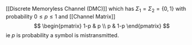 [[Discrete Memoryless Channel (DMC)]] which has $\Sigma_{1}=\Sigma_{2}=\{ 0,1 \}$ with probability $0\leq p\leq 1$ and [[Channel Matrix]]
$$
\begin{pmatrix}
1-p & p \\
p & 1-p
\end{pmatrix}
$$
ie $p$ is probability a symbol is mistransmitted.